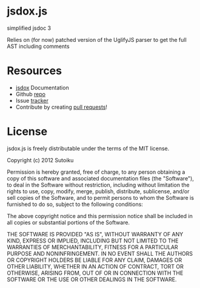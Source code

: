 # jsdox.js

simplified jsdoc 3

Relies on (for now) patched version of the UglifyJS parser to get the full AST including comments

# Resources
* [jsdox](http://jsdox.org) Documentation 
* Github [repo](https://github.com/psq/jsdox)
* Issue [tracker](https://github.com/psq/jsdox/issues)
* Contribute by creating [pull requests](https://github.com/psq/jsdox/pulls)!

# License

jsdox.js is freely distributable under the terms of the MIT license.

Copyright (c) 2012 Sutoiku

Permission is hereby granted, free of charge, to any person obtaining a copy of this software and associated documentation
files (the "Software"), to deal in the Software without restriction, including without limitation the rights to use,
copy, modify, merge, publish, distribute, sublicense, and/or sell copies of the Software, and to permit persons to whom the Software is furnished to do so, subject to the following conditions:

The above copyright notice and this permission notice shall be included in all copies or substantial portions of the Software.

THE SOFTWARE IS PROVIDED "AS IS", WITHOUT WARRANTY OF ANY KIND, EXPRESS OR IMPLIED, INCLUDING BUT NOT LIMITED TO THE WARRANTIES OF MERCHANTABILITY, FITNESS FOR A PARTICULAR PURPOSE AND NONINFRINGEMENT. IN NO EVENT SHALL THE AUTHORS OR COPYRIGHT HOLDERS BE LIABLE FOR ANY CLAIM, DAMAGES OR OTHER LIABILITY, WHETHER IN AN ACTION OF CONTRACT, TORT OR OTHERWISE, ARISING FROM, OUT OF OR IN CONNECTION WITH THE SOFTWARE OR THE USE OR OTHER DEALINGS IN THE SOFTWARE.